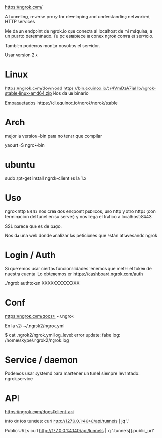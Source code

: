 https://ngrok.com/

A tunneling, reverse proxy for developing and understanding networked, HTTP services

Me da un endpoint de ngrok.io que conecta al localhost de mi máquina, a un puerto determinado.
Tu pc establece la conex ngrok contra el servicio.

Tambíen podemos montar nosotros el servidor.

Usar version 2.x

# Linux
https://ngrok.com/download
https://bin.equinox.io/c/4VmDzA7iaHb/ngrok-stable-linux-amd64.zip
Nos da un binario

Empaquetados: https://dl.equinox.io/ngrok/ngrok/stable

# Arch
mejor la version -bin para no tener que compilar

yaourt -S ngrok-bin

# ubuntu
sudo apt-get install ngrok-client
  es la 1.x


# Uso

ngrok http 8443
  nos crea dos endpoint publicos, uno http y otro https (con terminación del tunel en su server) y nos llega el tráfico a localhost:8443

SSL parece que es de pago.

Nos da una web donde analizar las peticiones que están atravesando ngrok

# Login / Auth
Si queremos usar ciertas funcionalidades tenemos que meter el token de nuestra cuenta.
Lo obtenemos en https://dashboard.ngrok.com/auth

./ngrok authtoken XXXXXXXXXXXXX


# Conf
https://ngrok.com/docs/1
~/.ngrok

En la v2: ~/.ngrok2/ngrok.yml

$ cat .ngrok2/ngrok.yml 
log_level: error
update: false
log: /home/skype/.ngrok2/ngrok.log


# Service / daemon
Podemos usar systemd para mantener un tunel siempre levantado:
ngrok.service


# API
https://ngrok.com/docs#client-api

Info de los tuneles:
curl http://127.0.0.1:4040/api/tunnels | jq '.'

Public URLs
curl http://127.0.0.1:4040/api/tunnels | jq '.tunnels[].public_url'
